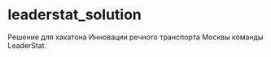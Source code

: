# leaderstat_solution


Решение для хакатона Инновации речного транспорта Москвы команды LeaderStat.
